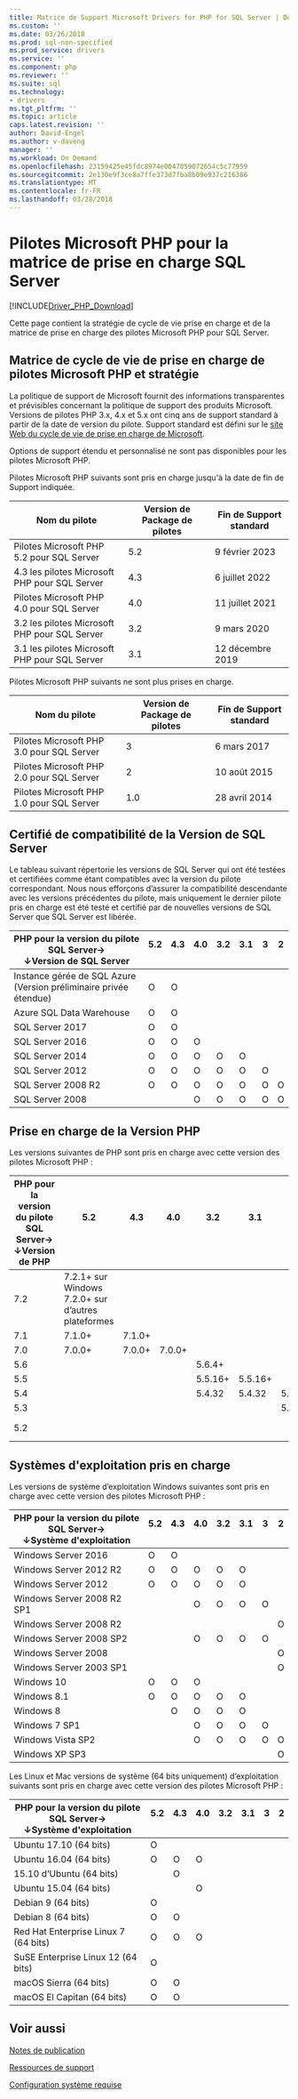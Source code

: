 ```yaml
---
title: Matrice de Support Microsoft Drivers for PHP for SQL Server | Documents Microsoft
ms.custom: ''
ms.date: 03/26/2018
ms.prod: sql-non-specified
ms.prod_service: drivers
ms.service: ''
ms.component: php
ms.reviewer: ''
ms.suite: sql
ms.technology:
- drivers
ms.tgt_pltfrm: ''
ms.topic: article
caps.latest.revision: ''
author: David-Engel
ms.author: v-daveng
manager: ''
ms.workload: On Demand
ms.openlocfilehash: 23159425e45fdc8974e0047859072654c5c77959
ms.sourcegitcommit: 2e130e9f3ce8a7ffe373d7fba8b09e937c216386
ms.translationtype: MT
ms.contentlocale: fr-FR
ms.lasthandoff: 03/28/2018
---
```

# <a name="microsoft-php-drivers-for-sql-server-support-matrix"></a>Pilotes Microsoft PHP pour la matrice de prise en charge SQL Server
[!INCLUDE[Driver_PHP_Download](../../includes/driver_php_download.md)]

  Cette page contient la stratégie de cycle de vie prise en charge et de la matrice de prise en charge des pilotes Microsoft PHP pour SQL Server.

## <a name="microsoft-php-drivers-support-lifecycle-matrix-and-policy"></a>Matrice de cycle de vie de prise en charge de pilotes Microsoft PHP et stratégie
 La politique de support de Microsoft fournit des informations transparentes et prévisibles concernant la politique de support des produits Microsoft. Versions de pilotes PHP 3.x, 4.x et 5.x ont cinq ans de support standard à partir de la date de version du pilote. Support standard est défini sur le [site Web du cycle de vie de prise en charge de Microsoft](https://support.microsoft.com/lifecycle).

 Options de support étendu et personnalisé ne sont pas disponibles pour les pilotes Microsoft PHP.

 Pilotes Microsoft PHP suivants sont pris en charge jusqu'à la date de fin de Support indiquée.

|Nom du pilote|Version de Package de pilotes|Fin de Support standard|
|-|-|-|
|Pilotes Microsoft PHP 5.2 pour SQL Server|5.2|9 février 2023|
|4.3 les pilotes Microsoft PHP pour SQL Server|4.3|6 juillet 2022|
|Pilotes Microsoft PHP 4.0 pour SQL Server|4.0|11 juillet 2021|
|3.2 les pilotes Microsoft PHP pour SQL Server|3.2|9 mars 2020|
|3.1 les pilotes Microsoft PHP pour SQL Server|3.1|12 décembre 2019|

 Pilotes Microsoft PHP suivants ne sont plus prises en charge.

|Nom du pilote|Version de Package de pilotes|Fin de Support standard|
|-|-|-|
|Pilotes Microsoft PHP 3.0 pour SQL Server|3|6 mars 2017|
|Pilotes Microsoft PHP 2.0 pour SQL Server|2|10 août 2015|
|Pilotes Microsoft PHP 1.0 pour SQL Server|1.0|28 avril 2014|

## <a name="sql-server-version-certified-compatibility"></a>Certifié de compatibilité de la Version de SQL Server
 Le tableau suivant répertorie les versions de SQL Server qui ont été testées et certifiées comme étant compatibles avec la version du pilote correspondant. Nous nous efforçons d’assurer la compatibilité descendante avec les versions précédentes du pilote, mais uniquement le dernier pilote pris en charge est été testé et certifié par de nouvelles versions de SQL Server que SQL Server est libérée.

|PHP pour la version du pilote SQL Server&#8594;<br />&#8595;Version de SQL Server|5.2<br />&nbsp;|4.3<br />&nbsp;|4.0<br />&nbsp;|3.2<br />&nbsp;|3.1<br />&nbsp;|3<br />&nbsp;|2<br />&nbsp;|
|---|---|---|---|---|---|---|---|
|Instance gérée de SQL Azure<br/> (Version préliminaire privée étendue)|O|O| | | | | |
|Azure SQL Data Warehouse|O|O| | | | | |
|SQL Server 2017   |O|O| | | | | |
|SQL Server 2016   |O|O|O| | | | |
|SQL Server 2014   |O|O|O|O|O| | |
|SQL Server 2012   |O|O|O|O|O|O| |
|SQL Server 2008 R2|O|O|O|O|O|O|O|
|SQL Server 2008   | | |O|O|O|O|O|

## <a name="php-version-support"></a>Prise en charge de la Version PHP
 Les versions suivantes de PHP sont pris en charge avec cette version des pilotes Microsoft PHP :

|PHP pour la version du pilote SQL Server&#8594;<br />&#8595;Version de PHP|5.2<br />&nbsp;|4.3<br />&nbsp;|4.0<br />&nbsp;|3.2<br />&nbsp;|3.1<br />&nbsp;|3<br />&nbsp;|2<br />&nbsp;|
|---|---|---|---|---|---|---|---|
|7.2|7.2.1+ sur Windows<br/>7.2.0+ sur d’autres plateformes| | | | | | |
|7.1|7.1.0+ |7.1.0+ |       |        |        |        |        |
|7.0|7.0.0+ |7.0.0+ |7.0.0+ |        |        |        |        |
|5.6|       |       |       |5.6.4+  |        |        |        |
|5.5|       |       |       |5.5.16+ |5.5.16+ |        |        |
|5.4|       |       |       |5.4.32  |5.4.32  |5.4.32  |        |
|5.3|       |       |       |        |        |5.3.0   |5.3.0   |
|5.2|       |       |       |        |        |        |5.2.4<br />5.2.13|

## <a name="supported-operating-systems"></a>Systèmes d'exploitation pris en charge
 Les versions de système d’exploitation Windows suivantes sont pris en charge avec cette version des pilotes Microsoft PHP :

|PHP pour la version du pilote SQL Server&#8594;<br />&#8595;Système d'exploitation|5.2<br />&nbsp;|4.3<br />&nbsp;|4.0<br />&nbsp;|3.2<br />&nbsp;|3.1<br />&nbsp;|3<br />&nbsp;|2<br />&nbsp;|
|---|---|---|---|---|---|---|---|
|Windows Server 2016                 |O  |O  |   |   |   |   |   |
|Windows Server 2012 R2              |O  |O  |O  |O  |O  |   |   |
|Windows Server 2012                 |O  |O  |O  |O  |O  |   |   |
|Windows Server 2008 R2 SP1          |   |   |O  |O  |O  |O  |   |
|Windows Server 2008 R2              |   |   |   |   |   |   |O  |
|Windows Server 2008 SP2             |   |   |O  |O  |O  |O  |   |
|Windows Server 2008                 |   |   |   |   |   |   |O  |
|Windows Server 2003 SP1             |   |   |   |   |   |   |O  |
|Windows 10                          |O  |O  |O  |   |   |   |   |
|Windows 8.1                         |O  |O  |O  |O  |O  |   |   |
|Windows 8                           |   |O  |O  |O  |O  |   |   |
|Windows 7 SP1                       |   |   |O  |O  |O  |O  |   |
|Windows Vista SP2                   |   |   |O  |O  |O  |O  |O  |
|Windows XP SP3                      |   |   |   |   |   |   |O  |

 Les Linux et Mac versions de système (64 bits uniquement) d’exploitation suivants sont pris en charge avec cette version des pilotes Microsoft PHP :

|PHP pour la version du pilote SQL Server&#8594;<br />&#8595;Système d'exploitation|5.2<br />&nbsp;|4.3<br />&nbsp;|4.0<br />&nbsp;|3.2<br />&nbsp;|3.1<br />&nbsp;|3<br />&nbsp;|2<br />&nbsp;|
|---|---|---|---|---|---|---|---|
|Ubuntu 17.10 (64 bits)               |O  |   |   |   |   |   |   |
|Ubuntu 16.04 (64 bits)               |O  |O  |O  |   |   |   |   |
|15.10 d’Ubuntu (64 bits)               |   |O  |   |   |   |   |   |
|Ubuntu 15.04 (64 bits)               |   |   |O  |   |   |   |   |
|Debian 9 (64 bits)                   |O  |   |   |   |   |   |   |
|Debian 8 (64 bits)                   |O  |O  |   |   |   |   |   |
|Red Hat Enterprise Linux 7 (64 bits) |O  |O  |O  |   |   |   |   |
|SuSE Enterprise Linux 12 (64 bits)   |O  |   |   |   |   |   |   |
|macOS Sierra (64 bits)               |O  |O  |   |   |   |   |   |
|macOS El Capitan (64 bits)           |O  |O  |   |   |   |   |   |

## <a name="see-also"></a>Voir aussi  
[Notes de publication](../../connect/php/release-notes-for-the-php-sql-driver.md)

[Ressources de support](../../connect/php/support-resources-for-the-php-sql-driver.md)

[Configuration système requise](../../connect/php/system-requirements-for-the-php-sql-driver.md)
